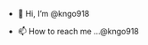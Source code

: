 - 👋 Hi, I’m @kngo918
<!--- 👀 I’m interested in ...
- 🌱 I’m currently learning ...
- 💞️ I’m looking to collaborate on ...
--->
- 📫 How to reach me ...@kngo918

<!---
kngo918/kngo918 is a ✨ special ✨ repository because its `README.md` (this file) appears on your GitHub profile.
You can click the Preview link to take a look at your changes.
--->
